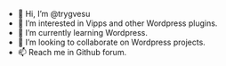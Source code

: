 - 👋 Hi, I’m @trygvesu
- 👀 I’m interested in Vipps and other Wordpress plugins.
- 🌱 I’m currently learning Wordpress.
- 💞️ I’m looking to collaborate on Wordpress projects.
- 📫 Reach me in Github forum.

<!---
trygvesu/trygvesu is a ✨ special ✨ repository because its `README.md` (this file) appears on your GitHub profile.
You can click the Preview link to take a look at your changes.
--->
